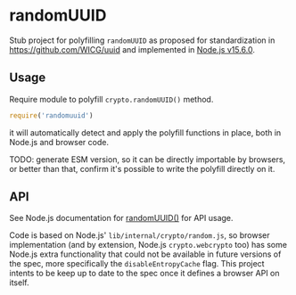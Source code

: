 # randomUUID

Stub project for polyfilling `randomUUID` as proposed for standardization in
https://github.com/WICG/uuid and implemented in
[Node.js v15.6.0](https://github.com/nodejs/node/pull/36729).

## Usage

Require module to polyfill `crypto.randomUUID()` method.

```js
require('randomuuid')
```

it will automatically detect and apply the polyfill functions in place, both in
Node.js and browser code.

TODO: generate ESM version, so it can be directly importable by browsers, or
better than that, confirm it's possible to write the polyfill directly on it.

## API

See Node.js documentation for
[randomUUID()](https://nodejs.org/dist/latest-v15.x/docs/api/crypto.html#crypto_crypto_randomuuid_options)
for API usage.

Code is based on Node.js' `lib/internal/crypto/random.js`, so browser
implementation (and by extension, Node.js `crypto.webcrypto` too) has some
Node.js extra functionality that could not be available in future versions of
the spec, more specifically the `disableEntropyCache` flag. This project intents
to be keep up to date to the spec once it defines a browser API on itself.
